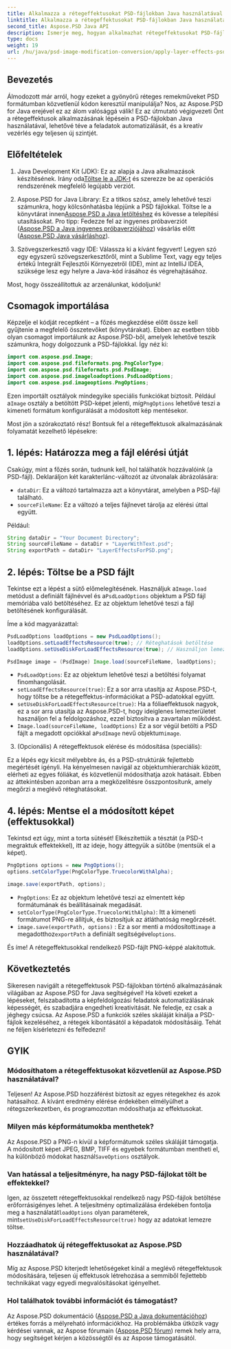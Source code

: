 ```yaml
---
title: Alkalmazza a rétegeffektusokat PSD-fájlokban Java használatával
linktitle: Alkalmazza a rétegeffektusokat PSD-fájlokban Java használatával
second_title: Aspose.PSD Java API
description: Ismerje meg, hogyan alkalmazhat rétegeffektusokat PSD-fájlokban az Aspose.PSD for Java használatával. Ez az oktatóanyag a PSD-k betöltését, a rétegek elérését és a módosított kép mentését tárgyalja.
type: docs
weight: 19
url: /hu/java/psd-image-modification-conversion/apply-layer-effects-psd-files/
---
```

## Bevezetés

Álmodozott már arról, hogy ezeket a gyönyörű réteges remekműveket PSD formátumban közvetlenül kódon keresztül manipulálja? Nos, az Aspose.PSD for Java erejével ez az álom valósággá válik! Ez az útmutató végigvezeti Önt a rétegeffektusok alkalmazásának lépésein a PSD-fájlokban Java használatával, lehetővé téve a feladatok automatizálását, és a kreatív vezérlés egy teljesen új szintjét. 

## Előfeltételek

1.  Java Development Kit (JDK): Ez az alapja a Java alkalmazások készítésének. Irány oda[Töltse le a JDK-t](https://www.oracle.com/java/technologies/javase/downloads/) és szerezze be az operációs rendszerének megfelelő legújabb verziót.

2.  Aspose.PSD for Java Library: Ez a titkos szósz, amely lehetővé teszi számunkra, hogy kölcsönhatásba lépjünk a PSD fájlokkal. Töltse le a könyvtárat innen[Aspose.PSD a Java letöltéshez](https://releases.aspose.com/psd/java/) és kövesse a telepítési utasításokat. Pro tipp: Fedezze fel az ingyenes próbaverziót ([Aspose.PSD a Java ingyenes próbaverziójához](https://releases.aspose.com/)) vásárlás előtt ([Aspose.PSD Java vásárláshoz](https://purchase.aspose.com/buy)).

3. Szövegszerkesztő vagy IDE: Válassza ki a kívánt fegyvert! Legyen szó egy egyszerű szövegszerkesztőről, mint a Sublime Text, vagy egy teljes értékű Integrált Fejlesztői Környezetről (IDE), mint az IntelliJ IDEA, szüksége lesz egy helyre a Java-kód írásához és végrehajtásához.

Most, hogy összeállítottuk az arzenálunkat, kódoljunk!

## Csomagok importálása

Képzelje el kódját receptként – a főzés megkezdése előtt össze kell gyűjtenie a megfelelő összetevőket (könyvtárakat). Ebben az esetben több olyan csomagot importálunk az Aspose.PSD-ből, amelyek lehetővé teszik számunkra, hogy dolgozzunk a PSD-fájlokkal. Így néz ki:

```java
import com.aspose.psd.Image;
import com.aspose.psd.fileformats.png.PngColorType;
import com.aspose.psd.fileformats.psd.PsdImage;
import com.aspose.psd.imageloadoptions.PsdLoadOptions;
import com.aspose.psd.imageoptions.PngOptions;
```

 Ezen importált osztályok mindegyike speciális funkciókat biztosít. Például a`Image` osztály a betöltött PSD-képet jelenti, míg`PngOptions` lehetővé teszi a kimeneti formátum konfigurálását a módosított kép mentésekor.

Most jön a szórakoztató rész! Bontsuk fel a rétegeffektusok alkalmazásának folyamatát kezelhető lépésekre:

## 1. lépés: Határozza meg a fájl elérési útját

Csakúgy, mint a főzés során, tudnunk kell, hol találhatók hozzávalóink (a PSD-fájl). Deklaráljon két karakterlánc-változót az útvonalak ábrázolására:

- `dataDir`: Ez a változó tartalmazza azt a könyvtárat, amelyben a PSD-fájl található. 
- `sourceFileName`: Ez a változó a teljes fájlnevet tárolja az elérési úttal együtt.

Például:

```java
String dataDir = "Your Document Directory";
String sourceFileName = dataDir + "LayerWithText.psd";
String exportPath = dataDir+ "LayerEffectsForPSD.png";
```

## 2. lépés: Töltse be a PSD fájlt

 Tekintse ezt a lépést a sütő előmelegítésének. Használjuk a`Image.load` metódust a definiált fájlnévvel és a`PsdLoadOptions` objektum a PSD fájl memóriába való betöltéséhez. Ez az objektum lehetővé teszi a fájl betöltésének konfigurálását.

Íme a kód magyarázattal:

```java
PsdLoadOptions loadOptions = new PsdLoadOptions();
loadOptions.setLoadEffectsResource(true); // Réteghatások betöltése
loadOptions.setUseDiskForLoadEffectsResource(true); // Használjon lemezterületet a nagy hatásokhoz

PsdImage image = (PsdImage) Image.load(sourceFileName, loadOptions);
```

- `PsdLoadOptions`: Ez az objektum lehetővé teszi a betöltési folyamat finomhangolását.
- `setLoadEffectsResource(true)`: Ez a sor arra utasítja az Aspose.PSD-t, hogy töltse be a rétegeffektus-információkat a PSD-adatokkal együtt. 
- `setUseDiskForLoadEffectsResource(true)`: Ha a fóliaeffektusok nagyok, ez a sor arra utasítja az Aspose.PSD-t, hogy ideiglenes lemezterületet használjon fel a feldolgozáshoz, ezzel biztosítva a zavartalan működést.
- `Image.load(sourceFileName, loadOptions)` Ez a sor végül betölti a PSD fájlt a megadott opciókkal a`PsdImage` nevű objektum`image`.

3. (Opcionális) A rétegeffektusok elérése és módosítása (speciális):

Ez a lépés egy kicsit mélyebbre ás, és a PSD-struktúrák fejlettebb megértését igényli. Ha kényelmesen navigál az objektumhierarchiák között, elérheti az egyes fóliákat, és közvetlenül módosíthatja azok hatásait. Ebben az áttekintésben azonban arra a megközelítésre összpontosítunk, amely megőrzi a meglévő réteghatásokat.
## 4. lépés: Mentse el a módosított képet (effektusokkal)

Tekintsd ezt úgy, mint a torta sütését! Elkészítettük a tésztát (a PSD-t megraktuk effektekkel), itt az ideje, hogy áttegyük a sütőbe (mentsük el a képet). 

```java
PngOptions options = new PngOptions();
options.setColorType(PngColorType.TruecolorWithAlpha);

image.save(exportPath, options);
```

- `PngOptions`: Ez az objektum lehetővé teszi az elmentett kép formátumának és beállításainak megadását.
- `setColorType(PngColorType.TruecolorWithAlpha)`: Itt a kimeneti formátumot PNG-re állítjuk, és biztosítjuk az átláthatóság megőrzését.
- `image.save(exportPath, options)` : Ez a sor menti a módosított`image` a megadotthoz`exportPath` a definiált segítségével`options`.

És íme! A rétegeffektusokkal rendelkező PSD-fájlt PNG-képpé alakítottuk.

## Következtetés

Sikeresen navigált a rétegeffektusok PSD-fájlokban történő alkalmazásának világában az Aspose.PSD for Java segítségével! Ha követi ezeket a lépéseket, felszabadította a képfeldolgozási feladatok automatizálásának képességét, és szabadjára engedheti kreativitását. Ne feledje, ez csak a jéghegy csúcsa. Az Aspose.PSD a funkciók széles skáláját kínálja a PSD-fájlok kezeléséhez, a rétegek kibontásától a képadatok módosításáig. Tehát ne féljen kísérletezni és felfedezni!

## GYIK

### Módosíthatom a rétegeffektusokat közvetlenül az Aspose.PSD használatával?
Teljesen! Az Aspose.PSD hozzáférést biztosít az egyes rétegekhez és azok hatásaihoz. A kívánt eredmény elérése érdekében elmélyülhet a rétegszerkezetben, és programozottan módosíthatja az effektusokat. 

### Milyen más képformátumokba menthetek?
 Az Aspose.PSD a PNG-n kívül a képformátumok széles skáláját támogatja. A módosított képet JPEG, BMP, TIFF és egyebek formátumban mentheti el, ha különböző módokat használ`SaveOptions` osztályok.

### Van hatással a teljesítményre, ha nagy PSD-fájlokat tölt be effektekkel?
 Igen, az összetett rétegeffektusokkal rendelkező nagy PSD-fájlok betöltése erőforrásigényes lehet. A teljesítmény optimalizálása érdekében fontolja meg a használatát`loadOptions` olyan paraméterek, mint`setUseDiskForLoadEffectsResource(true)` hogy az adatokat lemezre töltse.

### Hozzáadhatok új rétegeffektusokat az Aspose.PSD használatával?
Míg az Aspose.PSD kiterjedt lehetőségeket kínál a meglévő rétegeffektusok módosítására, teljesen új effektusok létrehozása a semmiből fejlettebb technikákat vagy egyedi megvalósításokat igényelhet.

### Hol találhatok további információt és támogatást?
Az Aspose.PSD dokumentáció ([Aspose.PSD a Java dokumentációhoz](https://reference.aspose.com/psd/java/)) értékes forrás a mélyreható információkhoz. Ha problémákba ütközik vagy kérdései vannak, az Aspose fórumain ([Aspose.PSD fórum](https://forum.aspose.com/c/psd/34)) remek hely arra, hogy segítséget kérjen a közösségtől és az Aspose támogatásától.